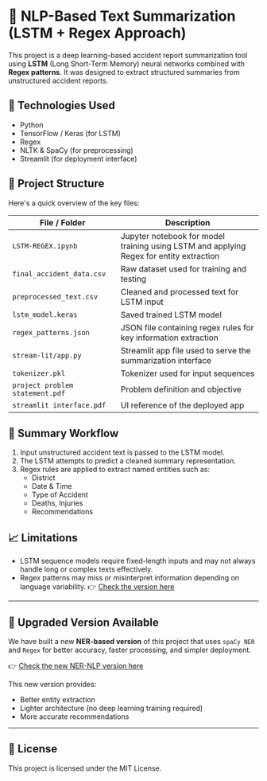# 🧠 NLP-Based Text Summarization (LSTM + Regex Approach)

This project is a deep learning-based accident report summarization tool using **LSTM** (Long Short-Term Memory) neural networks combined with **Regex patterns**. It was designed to extract structured summaries from unstructured accident reports.

## 🔧 Technologies Used
- Python
- TensorFlow / Keras (for LSTM)
- Regex
- NLTK & SpaCy (for preprocessing)
- Streamlit (for deployment interface)

## 📂 Project Structure
Here's a quick overview of the key files:

| File / Folder | Description |
|---------------|-------------|
| `LSTM-REGEX.ipynb` | Jupyter notebook for model training using LSTM and applying Regex for entity extraction |
| `final_accident_data.csv` | Raw dataset used for training and testing |
| `preprocessed_text.csv` | Cleaned and processed text for LSTM input |
| `lstm_model.keras` | Saved trained LSTM model |
| `regex_patterns.json` | JSON file containing regex rules for key information extraction |
| `stream-lit/app.py` | Streamlit app file used to serve the summarization interface |
| `tokenizer.pkl` | Tokenizer used for input sequences |
| `project problem statement.pdf` | Problem definition and objective |
| `streamlit interface.pdf` | UI reference of the deployed app |

## 🚀 Summary Workflow
1. Input unstructured accident text is passed to the LSTM model.
2. The LSTM attempts to predict a cleaned summary representation.
3. Regex rules are applied to extract named entities such as:
   - District
   - Date & Time
   - Type of Accident
   - Deaths, Injuries
   - Recommendations

## 📈 Limitations
- LSTM sequence models require fixed-length inputs and may not always handle long or complex texts effectively.
- Regex patterns may miss or misinterpret information depending on language variability.
👉 [Check the version here]((https://nlp-based-text-summarization-juvi2ceyappzxw6sb7nhjkk.streamlit.app/))
---

## 🔁 Upgraded Version Available

We have built a new **NER-based version** of this project that uses `spaCy NER` and `Regex` for better accuracy, faster processing, and simpler deployment.

👉 [Check the new NER-NLP version here](https://github.com/sulaikhanazrin/NER-NLP)

This new version provides:
- Better entity extraction
- Lighter architecture (no deep learning training required)
- More accurate recommendations

---

## 📄 License
This project is licensed under the MIT License.
